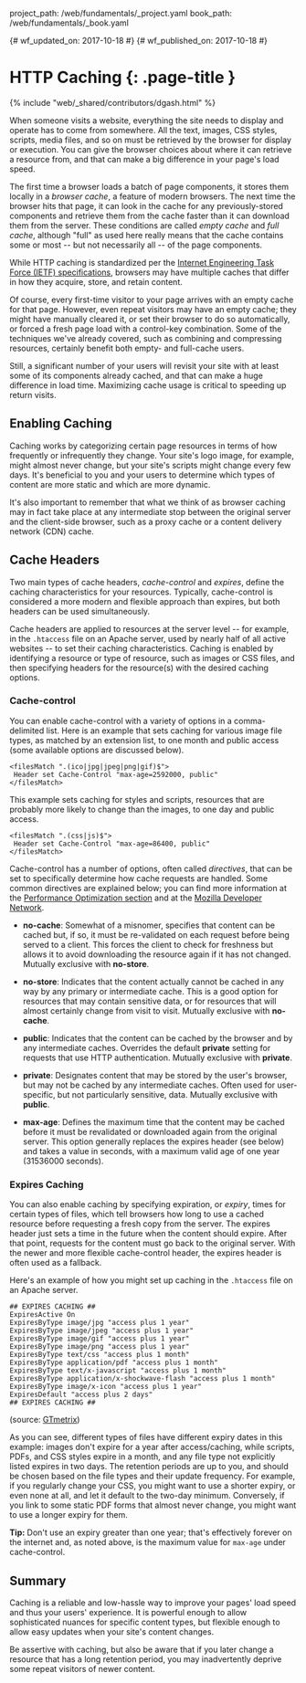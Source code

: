 project_path: /web/fundamentals/_project.yaml
book_path: /web/fundamentals/_book.yaml

{# wf_updated_on: 2017-10-18 #}
{# wf_published_on: 2017-10-18 #}

# HTTP Caching {: .page-title }

{% include "web/_shared/contributors/dgash.html" %}


When someone visits a website, everything the site needs to display and operate has to come 
from somewhere. All the text, images, CSS styles, scripts, media files, and so on must be 
retrieved by the browser for display or execution. You can give the browser choices about 
where it can retrieve a resource from, and that can make a big difference in your page's 
load speed.

The first time a browser loads a batch of page components, it stores them locally in a 
*browser cache*, a feature of modern browsers. The next time the browser hits that page, it 
can look in the cache for any previously-stored components and retrieve them from the 
cache faster than it can download them from the server. These conditions are called 
*empty cache* and *full cache*, although "full" as used here really means that the cache 
contains some or most -- but not necessarily all -- of the page components.

While HTTP caching is standardized per the 
[Internet Engineering Task Force (IETF) specifications](https://tools.ietf.org/html/rfc7234), 
browsers may have multiple caches that differ in how they acquire, store, and retain content.

Of course, every first-time visitor to your page arrives with an empty cache for that page. 
However, even repeat visitors may have an empty cache; they might have manually cleared it, 
or set their browser to do so automatically, or forced a fresh page load with a control-key 
combination. Some of the techniques we've already covered, such as combining and compressing 
resources, certainly benefit both empty- and full-cache users. 

Still, a significant number of your users will revisit your site with at least some of its 
components already cached, and that can make a huge difference in load time. Maximizing cache 
usage is critical to speeding up return visits.

## Enabling Caching

Caching works by categorizing certain page resources in terms of how frequently or 
infrequently they change. Your site's logo image, for example, might almost never change, 
but your site's scripts might change every few days. It's beneficial to you and your users 
to determine which types of content are more static and which are more dynamic.

It's also important to remember that what we think of as browser caching may in fact take 
place at any intermediate stop between the original server and the client-side browser, such 
as a proxy cache or a content delivery network (CDN) cache. 

## Cache Headers

Two main types of cache headers, *cache-control* and *expires*, define the caching 
characteristics for your resources. Typically, cache-control is considered a more modern and 
flexible approach than expires, but both headers can be used simultaneously.

Cache headers are applied to resources at the server level -- for example, in the `.htaccess` 
file on an Apache server, used by nearly half of all active websites -- to set their caching 
characteristics. Caching is enabled by identifying a resource or type of resource, such as 
images or CSS files, and then specifying headers for the resource(s) with the desired 
caching options.

### Cache-control

You can enable cache-control with a variety of options in a comma-delimited list. Here is an 
example that sets caching for various image file types, as matched by an extension list, to 
one month and public access (some available options are discussed below).

```
<filesMatch ".(ico|jpg|jpeg|png|gif)$">
 Header set Cache-Control "max-age=2592000, public"
</filesMatch>
```

This example sets caching for styles and scripts, resources that are probably more likely 
to change than the images, to one day and public access.

```
<filesMatch ".(css|js)$">
 Header set Cache-Control "max-age=86400, public"
</filesMatch>
```

Cache-control has a number of options, often called *directives*, that can be set to 
specifically determine how cache requests are handled. Some common directives are 
explained below; you can find more information at the 
[Performance Optimization section](http://tinyurl.com/ljgcqp3) and at the 
[Mozilla Developer Network](https://developer.mozilla.org/en-US/docs/Web/HTTP/Headers/Cache-Control).

* **no-cache**: Somewhat of a misnomer, specifies that content can be cached but, if so, 
it must be re-validated on each request before being served to a client. This forces the 
client to check for freshness but allows it to avoid downloading the resource again if it 
has not changed. Mutually exclusive with **no-store**.

* **no-store**: Indicates that the content actually cannot be cached in any way by any 
primary or intermediate cache. This is a good option for resources that may contain sensitive 
data, or for resources that will almost certainly change from visit to visit. Mutually 
exclusive with **no-cache**.

* **public**: Indicates that the content can be cached by the browser and by any intermediate 
caches. Overrides the default **private** setting for requests that use HTTP authentication. 
Mutually exclusive with **private**.

* **private**: Designates content that may be stored by the user's browser, but may not be 
cached by any intermediate caches. Often used for user-specific, but not particularly 
sensitive, data. Mutually exclusive with **public**.

* **max-age**: Defines the maximum time that the content may be cached before it must be 
revalidated or downloaded again from the original server. This option generally replaces the 
expires header (see below) and takes a value in seconds, with a maximum valid age of one 
year (31536000 seconds).

### Expires Caching

You can also enable caching by specifying expiration, or *expiry*, times for certain types of 
files, which tell browsers how long to use a cached resource before requesting a fresh copy 
from the server. The expires header just sets a time in the future when the content should 
expire. After that point, requests for the content must go back to the original server. With 
the newer and more flexible cache-control header, the expires header is often used as a fallback.

Here's an example of how you might set up caching in the `.htaccess` file on an Apache server.

```
## EXPIRES CACHING ##
ExpiresActive On
ExpiresByType image/jpg "access plus 1 year"
ExpiresByType image/jpeg "access plus 1 year"
ExpiresByType image/gif "access plus 1 year"
ExpiresByType image/png "access plus 1 year"
ExpiresByType text/css "access plus 1 month"
ExpiresByType application/pdf "access plus 1 month"
ExpiresByType text/x-javascript "access plus 1 month"
ExpiresByType application/x-shockwave-flash "access plus 1 month"
ExpiresByType image/x-icon "access plus 1 year"
ExpiresDefault "access plus 2 days"
## EXPIRES CACHING ##
```

(source: [GTmetrix](https://gtmetrix.com/leverage-browser-caching.html))

As you can see, different types of files have different expiry dates in this example: images 
don't expire for a year after access/caching, while scripts, PDFs, and CSS styles expire in 
a month, and any file type not explicitly listed expires in two days. The retention periods 
are up to you, and should be chosen based on the file types and their update frequency. For 
example, if you regularly change your CSS, you might want to use a shorter expiry, or even 
none at all, and let it default to the two-day minimum. Conversely, if you link to some 
static PDF forms that almost never change, you might want to use a longer expiry for them.

**Tip:** Don't use an expiry greater than one year; that's effectively forever on the internet 
and, as noted above, is the maximum value for `max-age` under cache-control.

## Summary

Caching is a reliable and low-hassle way to improve your pages' load speed and thus your 
users' experience. It is powerful enough to allow sophisticated nuances for specific content 
types, but flexible enough to allow easy updates when your site's content changes.

Be assertive with caching, but also be aware that if you later change a resource that has a 
long retention period, you may inadvertently deprive some repeat visitors of newer content. 
